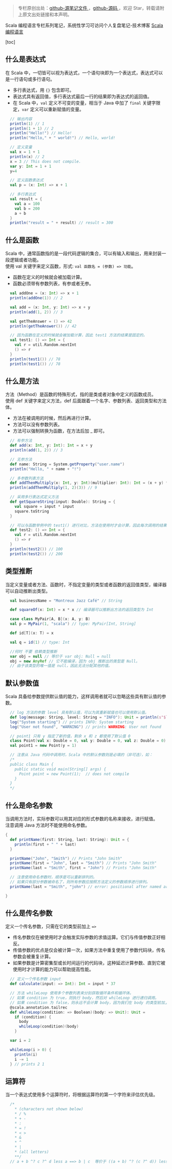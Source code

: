 > 专栏原创出处：[github-源笔记文件 ](https://github.com/GourdErwa/review-notes/tree/master/language/scala-basis) ，[github-源码 ](https://github.com/GourdErwa/scala-advanced/tree/master/scala-base/src/main/scala/com/gourd/scala/base/)，欢迎 Star，转载请附上原文出处链接和本声明。

Scala 编程语言专栏系列笔记，系统性学习可访问个人复盘笔记-技术博客 [Scala 编程语言 ](https://review-notes.top/language/scala-basis/)

[toc]
## 什么是表达式
在 Scala 中，一切皆可以视为表达式，一个语句块即为一个表达式，表达式可以是一行语句或多行语句。
* 多行表达式，用 `{}` 包含即可。  
* 表达式具有返回值，多行表达式最后一行的结果即为表达式的返回值。  
* 在 Scala 中，`val` 定义不可变的变量，相当于 Java 中加了 `final` 关键字限定，`var` 定义可以重新赋值的变量。
```scala
  // 输出内容
  println(1) // 1
  println(1 + 1) // 2
  println("Hello!") // Hello!
  println("Hello," + " world!") // Hello, world!

  // 定义变量
  val x = 1 + 1
  println(x) // 2
  x = 3 // This does not compile.
  var y: Int = 1 + 1
  y=4

  // 定义函数表达式
  val p = (x: Int) => x + 1

  // 多行表达式
  val result = { 
    val a = 100
    val b = 200
    a + b
  } 
  println("result = " + result) // result = 300 
```
## 什么是函数
Scala 中，通常函数指的是一段代码逻辑的集合，可以有输入和输出，用来封装一段逻辑或者功能。  
使用 val 关键字来定义函数，形式: `val 函数名 = (参数) => 功能`。  
* 函数在定义的时候就会被加载计算。  
* 函数必须带有参数列表，有参或者无参。
```scala
  val addOne = (x: Int) => x + 1
  println(addOne(1)) // 2

  val add = (x: Int, y: Int) => x + y
  println(add(1, 2)) // 3

  val getTheAnswer = () => 42
  println(getTheAnswer()) // 42

  // 因为函数在定义的时候就会被加载计算，因此 test1 方法的结果是固定的。
  val test1: () => Int = {
    val r = util.Random.nextInt
    () => r
  }
  println(test1()) // 78
  println(test1()) // 78
```
## 什么是方法
方法（Method）是函数的特殊形式，指的是类或者对象中定义的函数成员。  
使用 def 关键字来定义方法，def 后面跟着一个名字、参数列表、返回类型和方法体。  
* 方法在被调用的时候，然后再进行计算。  
* 方法可以没有参数列表。  
* 方法可以强制转换为函数，在方法后加 _ 即可。
```scala
  // 有参方法
  def add(x: Int, y: Int): Int = x + y
  println(add(1, 2)) // 3

  // 无参方法
  def name: String = System.getProperty("user.name")
  println("Hello, " + name + "!")

  // 多参数列表方法
  def addThenMultiply(x: Int, y: Int)(multiplier: Int): Int = (x + y) * multiplier
  println(addThenMultiply(1, 2)(3)) // 9

  // 采用多行表达式定义方法
  def getSquareString(input: Double): String = {
    val square = input * input
    square.toString
  }

  // 可以与函数举例中的 test1() 进行对比，方法在使用时才会计算，因此每次调用的结果都不同。
  def test2: () => Int = {
    val r = util.Random.nextInt
    () => r
  }
  println(test2()) // 100
  println(test2()) // 200
```
## 类型推断
当定义变量或者方法、函数时，不指定变量的类型或者函数的返回值类型，编译器可以自动推断出类型。
```scala
  val businessName = "Montreux Jazz Café" // String

  def squareOf(x: Int) = x * x // 编译器可以推断出方法的返回类型为 Int

  case class MyPair[A, B](x: A, y: B)
  val p = MyPair(1, "scala") // type: MyPair[Int, String]

  def id[T](x: T) = x

  val q = id(1) // type: Int

  //何时 不要 依赖类型推断
  var obj = null // 等价于 var obj: Null = null
  obj = new AnyRef // 它不能编译，因为 obj 推断出的类型是 Null。
  // 由于该类型的唯一值是 null，因此无法分配其他的值。
```
## 默认参数值
Scala 具备给参数提供默认值的能力，这样调用者就可以忽略这些具有默认值的参数。
```scala
  // log 方法的参数 level 具有默认值，可以为其重新赋值也可以使用默认值。
  def log(message: String, level: String = "INFO"): Unit = println(s"$level: $message")
  log("System starting") // prints INFO: System starting
  log("User not found", "WARNING") // prints WARNING: User not found

  // point1 只有 y 指定了新的值，剩余 x 和 z 都使用了默认值 0
  class Point(val x: Double = 0, val y: Double = 0, val z: Double = 0)
  val point1 = new Point(y = 1)

  // 注意从 Java 代码中调用时，Scala 中的默认参数则是必填的（非可选），如：
  /*
  public class Main {
    public static void main(String[] args) {
      Point point = new Point(1);  // does not compile
    }
  }
  */
```
## 什么是命名参数
当调用方法时，实际参数可以用其对应的形式参数的名称来接收，进行赋值。  
注意调用 Java 方法时不能使用命名参数。
```scala
{
  def printName(first: String, last: String): Unit = {
    println(first + " " + last)
  }

  printName("John", "Smith") // Prints "John Smith"
  printName(first = "John", last = "Smith") // Prints "John Smith"
  printName(last = "Smith", first = "John") // Prints "John Smith"

  // 注意使用命名参数时，顺序是可以重新排列的。
  // 如果只有部分参数被命名了，则所有参数应按照方法定义的参数顺序进行排列。
  printName(last = "Smith", "john") // error: positional after named argument

}
```
## 什么是传名参数  
定义一个传名参数，只需在它的类型前加上 `=>`  
* 传名参数仅在被使用时才会触发实际参数的求值运算。它们与传值参数正好相反。  
* 传值参数的优点是仅会被计算一次，如果方法中重复使用了参数代码块，传名参数会被重复计算。  
* 如果参数是计算密集型或长时间运行的代码块，这种延迟计算参数、直到它被使用时才计算的能力可以帮助提高性能。
```scala
  // 定义一个传名参数 input
  def calculate(input: => Int): Int = input * 37

  // 方法 whileLoop 使用多个参数列表来分别获取循环条件和循环体。 
  // 如果 condition 为 true，则执行 body，然后对 whileLoop 进行递归调用。
  // 如果 condition 为 false，则永远不会计算 body，因为我们在 body 的类型前加上了 =>。
  @scala.annotation.tailrec
  def whileLoop(condition: => Boolean)(body: => Unit): Unit =
    if (condition) {
      body
      whileLoop(condition)(body)
    }

  var i = 2

  whileLoop(i > 0) {
    println(i)
    i -= 1
  } // prints 2 1
```
## 运算符
当一个表达式使用多个运算符时，将根据运算符的第一个字符来评估优先级。
```scala
  /* 
    * (characters not shown below)
    * / %
    * + -
    * :
    * = !
    * < >
    * &
    * ^
    * |
    * (all letters)
    **/
  // a + b ^? c ?^ d less a ==> b | c  等价于 ((a + b) ^? (c ?^ d)) less ((a ==> b) | c)
```
